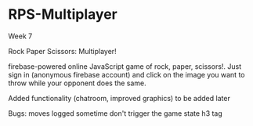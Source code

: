 # RPS-Multiplayer
Week 7

Rock Paper Scissors: Multiplayer!

firebase-powered online JavaScript game of rock, paper, scissors!. Just sign in (anonymous firebase account) and click on the image you want to throw while your opponent does the same. 

Added functionality (chatroom, improved graphics) to be added later

Bugs: moves logged sometime don't trigger the game state h3 tag
